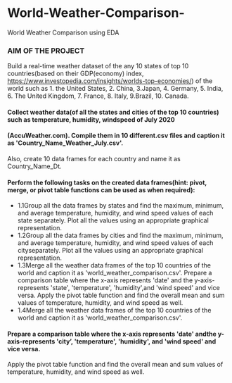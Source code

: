# World-Weather-Comparison-
World Weather Comparison using EDA

### AIM OF THE PROJECT
Build a real-time weather dataset of the any 10 states of top 10 countries(based on their GDP(economy) index, https://www.investopedia.com/insights/worlds-top-economies/) of the world such as 1. the United States, 2. China, 3.Japan, 4. Germany, 5. India, 6. The United Kingdom, 7. France, 8.  Italy,  9.Brazil,  10.  Canada. 

#### Collect  weather  data(of  all  the states  and  cities  of  the  top  10  countries)  such  as  temperature, humidity,  windspeed  of  July  2020
#### (AccuWeather.com). Compile   them   in   10   different.csv   files   and   caption   it   as 'Country_Name_Weather_July.csv'.
Also,  create  10 data  frames for each country and name it as Country_Name_Dt. 
#### Perform the following tasks on the created data frames(hint: pivot, merge, or pivot table functions can be used as when required):
 - 1.1Group all the data frames by states and find the maximum, minimum,  and  average  temperature,  humidity,  and  wind speed  values  of  each  state  separately.  Plot  all  the  values using an appropriate graphical representation.
 - 1.2Group all the data frames by cities and find the maximum, minimum,  and  average  temperature,  humidity,  and  wind speed values of each cityseparately. Plot all the values using an appropriate graphical representation.
 - 1.3Merge all the weather data frames of the top 10 countries of the world and caption it as 'world_weather_comparison.csv'.   Prepare   a   comparison table  where  the  x-axis  represents  'date'  and  the  y-axis-represents 'state', 'temperature', 'humidity',and 'wind speed' and vice versa. Apply the pivot table function and find the overall mean and sum values of temperature, humidity, and wind speed as well.
 - 1.4Merge all the weather data frames of the top 10 countries of the world and caption it as 
'world_weather_comparison.csv'.  

#### Prepare   a   comparison table  where  the  x-axis  represents  'date'  andthe  y-axis-represents 'city’, 'temperature', 'humidity', and 'wind speed' and vice versa.
Apply the pivot table function and find the overall mean and sum values of temperature, humidity, and wind speed as well.
